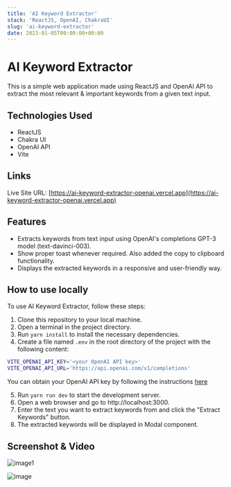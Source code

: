 ```yaml
---
title: 'AI Keyword Extractor'
stack: 'ReactJS, OpenAI, ChakraUI'
slug: 'ai-keyword-extractor'
date: 2023-01-05T00:00:00+00:00
---
```


# AI Keyword Extractor

This is a simple web application made using ReactJS and OpenAI API to extract the most relevant & important keywords from a given text input.

## Technologies Used

- ReactJS
- Chakra UI
- OpenAI API
- Vite

## Links

Live Site URL: [https://ai-keyword-extractor-openai.vercel.app](https://ai-keyword-extractor-openai.vercel.app)

## Features

- Extracts keywords from text input using OpenAI's completions GPT-3 model (text-davinci-003).
- Show proper toast whenever required. Also added the copy to clipboard functionality.
- Displays the extracted keywords in a responsive and user-friendly way.

## How to use locally

To use AI Keyword Extractor, follow these steps:

1. Clone this repository to your local machine.
2. Open a terminal in the project directory.
3. Run `yarn install` to install the necessary dependencies.
4. Create a file named `.env` in the root directory of the project with the following content:

```bash
VITE_OPENAI_API_KEY='<your OpenAI API key>'
VITE_OPENAI_API_URL='https://api.openai.com/v1/completions'
```

You can obtain your OpenAI API key by following the instructions [here](https://platform.openai.com/docs/api-reference/authentication)

5. Run `yarn run dev` to start the development server.
6. Open a web browser and go to http://localhost:3000.
7. Enter the text you want to extract keywords from and click the "Extract Keywords" button.
8. The extracted keywords will be displayed in Modal component.

## Screenshot & Video

![image1](https://user-images.githubusercontent.com/54253848/228853396-25d2af0a-1a35-42f3-a7e7-6cd064f1e2e7.png)

![image](https://user-images.githubusercontent.com/54253848/228853778-d2eb6352-985f-48a9-ac1c-443e915b267c.png)
